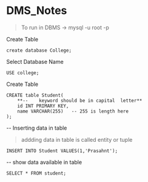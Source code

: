 # DMS_Notes
> To run in DBMS -> mysql -u root -p


Create Table 
```
create database College;
```

Select Database Name 
```
USE college;
```

Create Table
```
CREATE table Student(
	**-- 	keyword should be in capital  letter**
	id INT PRIMARY KEY,	  
    name VARCHAR(255)	-- 255 is length here
);
```

-- Inserting data in table 
> addding data in table is called entity  or tuple 
```
INSERT INTO Student VALUES(1,'Prasahnt');
```

-- show data available in table 
```
SELECT * FROM student;
```
